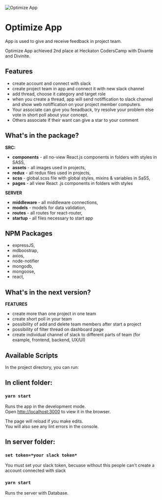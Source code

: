 ![Optimize App](https://github.com/jatanski/master-of-sport/blob/master/public/example.JPG)
# Optimize App

App is used to give and receive feedback in project team.

Optimize App achieved 2nd place at Heckaton CodersCamp with Divante and Divinite.

## Features
* create account and connect with slack
* create project team in app and connect it with new slack channel
* add thread, choose it category and target role 
* when you create a thread, app will send notiffication to slack channel and show web notiffication on your project member computers.
* Your associate can give you feeadback, try resolve your problem else vote in short poll about your concept.
* Others associate if their want can give a star to your comment

## What's in the package?

**SRC:**
* **components** - all no-view React.js components in folders with styles in SASS,
* **assets** - all images used in projects,
* **redux** - all redux files used in projects,
* **scss** - global.scss file with global styles, mixins & variables in SaSS,
* **pages** - all view React .js components in folders with styles

**SERVER**
* **middleware** - all middleware connections,
* **models** - models for data validation,
* **routes** - all routes for react-router,
* **startup** - all files necessary to start app

## NPM Packages
* expressJS,
* mdboostrap,
* axios,
* node-notifier
* mongodb,
* mongoose,
* react,

## What's in the next version?

**FEATURES**
* create more than one project in one team
* create short poll in your team
* possibility of add and delete team members after start a project
* possibility of filter thread on dashboard page
* create individual channel of slack to different parts of team (for example, frontend, backend, UX/UI)

## Available Scripts

In the project directory, you can run:

## In client folder:

### `yarn start`

Runs the app in the development mode.<br>
Open [http://localhost:3000](http://localhost:3000) to view it in the browser.

The page will reload if you make edits.<br>
You will also see any lint errors in the console.


## In server folder:

### `set token=*your slack token*`

You must set your slack token, becuase without this people can't create a account connected with slack

### `yarn start`

Runs the server with Database.



